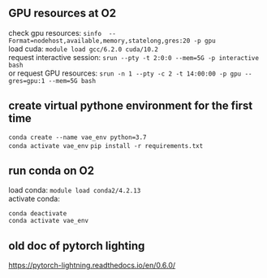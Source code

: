 
## GPU resources at O2
check gpu resources: `sinfo  --Format=nodehost,available,memory,statelong,gres:20 -p gpu`  
load cuda: `module load gcc/6.2.0 cuda/10.2`  
request interactive session: `srun --pty -t 2:0:0 --mem=5G -p interactive bash`  
or request GPU resources: `srun -n 1 --pty -c 2 -t 14:00:00 -p gpu --gres=gpu:1 --mem=5G bash`   

## create virtual pythone environment for the first time
`conda create --name vae_env python=3.7`  
`conda activate vae_env`
`pip install -r requirements.txt`

## run conda on O2
load conda: `module load conda2/4.2.13`  
activate conda: 
```
conda deactivate
conda activate vae_env
```

## old doc of pytorch lighting 
https://pytorch-lightning.readthedocs.io/en/0.6.0/